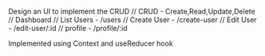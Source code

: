 Design an UI to implement the CRUD // CRUD - Create,Read,Update,Delete
// Dashboard
// List Users - /users
// Create User - /create-user
// Edit User - /edit-user/:id
// profile - /profile/:id

Implemented using Context and useReducer hook
